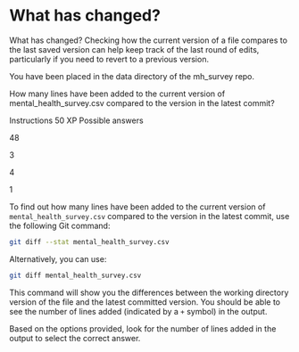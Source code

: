 # What has changed?

What has changed?
Checking how the current version of a file compares to the last saved version can help keep track of the last round of edits, particularly if you need to revert to a previous version.

You have been placed in the data directory of the mh_survey repo.

How many lines have been added to the current version of mental_health_survey.csv compared to the version in the latest commit?

Instructions
50 XP
Possible answers


48

3

4

1

To find out how many lines have been added to the current version of `mental_health_survey.csv` compared to the version in the latest commit, use the following Git command:

```bash
git diff --stat mental_health_survey.csv
```

Alternatively, you can use:

```bash
git diff mental_health_survey.csv
```

This command will show you the differences between the working directory version of the file and the latest committed version. You should be able to see the number of lines added (indicated by a `+` symbol) in the output. 

Based on the options provided, look for the number of lines added in the output to select the correct answer.